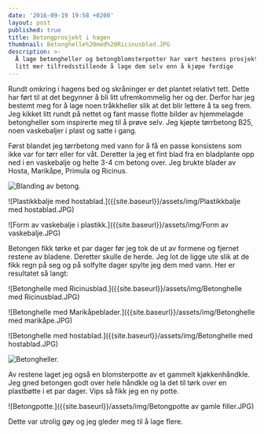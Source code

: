 ```yaml
---
date: '2016-09-19 19:58 +0200'
layout: post
published: true
title: Betongprosjekt i hagen
thumbnail: Betonghelle%20med%20Ricinusblad.JPG
description: >-
  Å lage betongheller og betongblomsterpotter har vært høstens prosjekt. Det er
  litt mer tilfredsstillende å lage dem selv enn å kjøpe ferdige
---
```


Rundt omkring i hagens bed og skråninger er det plantet relativt tett. Dette har ført til at det begynner å bli litt ufremkommelig her og der. Derfor har jeg bestemt meg for å lage noen tråkkheller slik at det blir lettere å ta seg frem. Jeg kikket litt rundt på nettet og fant masse flotte bilder av hjemmelagde betongheller som inspirerte meg til å prøve selv. Jeg kjøpte tørrbetong B25, noen vaskebaljer i plast og satte i gang.

Først blandet jeg tørrbetong med vann for å få en passe konsistens som ikke var for tørr eller for våt. Deretter la jeg et fint blad fra en bladplante opp ned i en vaskebalje og helte 3-4 cm betong over. Jeg brukte blader av Hosta, Marikåpe, Primula og Ricinus. 

![Blanding av betong.]({{site.baseurl}}/assets/img/Blanding%20av%20betong.JPG)

![Plastikkbalje med hostablad.]({{site.baseurl}}/assets/img/Plastikkbalje med hostablad.JPG)

![Form av vaskebalje i plastikk.]({{site.baseurl}}/assets/img/Form av vaskebalje.JPG)

<!--more-->

Betongen fikk tørke et par dager før jeg tok de ut av formene og fjernet restene av bladene. Deretter skulle de herde. Jeg lot de ligge ute slik at de fikk regn på seg og på solfylte dager spylte jeg dem med vann.
Her er resultatet så langt: 

![Betonghelle med Ricinusblad.]({{site.baseurl}}/assets/img/Betonghelle med Ricinusblad.JPG)

![Betonghelle med Marikåpeblader.]({{site.baseurl}}/assets/img/Betonghelle med marikåpe.JPG)

![Betonghelle med hostablad.]({{site.baseurl}}/assets/img/Betonghelle med hostablad.JPG)

![Betongheller.]({{site.baseurl}}/assets/img/Betongheller.JPG)

Av restene laget jeg også en blomsterpotte av et gammelt kjøkkenhåndkle. Jeg gned betongen godt over hele håndkle og la det til tørk over en plastbøtte i et par dager. Vips så fikk jeg en ny potte. 

![Betongpotte.]({{site.baseurl}}/assets/img/Betongpotte av gamle filler.JPG)

Dette var utrolig gøy og jeg gleder meg til å lage flere.
